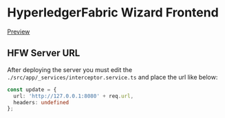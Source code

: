 # HyperledgerFabric Wizard Frontend

[Preview](https://luca02fioravanti.github.io/hyperledgerfabricwizard-frontend/#/)

## HFW Server URL

After deploying the server you must edit the `./src/app/_services/interceptor.service.ts` and place the url like below:
```typescript
const update = {
  url: 'http://127.0.0.1:8080' + req.url,
  headers: undefined
};
```
